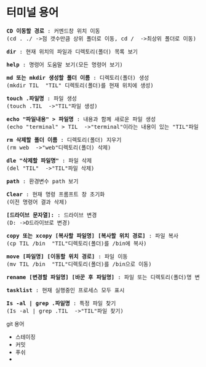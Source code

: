 # 터미널 용어

<pre>
<strong>CD 이동할 경로</strong> : 커멘드창 위치 이동
(cd . ./ ->점 갯수만큼 상위 폴더로 이동, cd /  ->최상위 폴더로 이동)
</pre>

<pre>
<strong>dir</strong> : 현재 위치의 파일과 디렉토리(폴더) 목록 보기
</pre>

<pre>
<strong>help</strong> : 명령어 도움말 보기(모든 명령어 보기)
</pre>

<pre>
<strong>md 또는 mkdir 생성할 폴더 이름</strong> : 디렉토리(폴더) 생성
(mkdir TIL  "TIL" 디렉토리(폴더)를 현재 위치에 생성)
</pre>

<pre>
<strong>touch .파일명</strong> : 파일 생성
(touch .TIL  ->"TIL"파일 생성)
</pre>

<pre>
<strong>echo "파일내용" > 파일명</strong> : 내용과 함께 새로운 파일 생성
(echo "terminal" > TIL  ->"terminal"이라는 내용이 있는 "TIL"파일 생성 )
</pre>

<pre>
<strong>rm 삭제할 폴더 이름</strong> : 디렉토리(폴더) 지우기
(rm web  ->"web"디렉토리(폴더) 삭제)
</pre>

<pre>
<strong>dle "삭제할 파일명"</strong> : 파일 삭제
(del "TIL"  ->"TIL"파일 삭제)
</pre>

<pre>
<strong>path</strong> : 환경변수 path 보기
</pre>

<pre>
<strong>Clear</strong> : 현재 명령 프롬프트 창 초기화
(이전 명령어 결과 삭제)
</pre>

<pre>
<strong>[드라이브 문자열]:</strong> : 드라이브 변경
(D: ->D드라이브로 변경)
</pre>

<pre>
<strong>copy 또는 xcopy [복사할 파일명] [복사할 위치 경로]</strong> : 파일 복사
(cp TIL /bin  "TIL"디렉토리(폴더)를 /bin에 복사)
</pre>

<pre>
<strong>move [파일명] [이동할 위치 경로]</strong> : 파일 이동
(mv TIL /bin  "TIL"디렉토리(폴더)를 /bin으로 이동)
</pre>

<pre>
<strong>rename [변경할 파일명] [바꾼 후 파일명]</strong> : 파일 또는 디렉토리(폴더)명 변경
</pre>

<pre>
<strong>tasklist</strong> : 현재 실행중인 프로세스 모두 표시
</pre>

<pre>
<strong>Is -al | grep .파일명</strong> : 특정 파일 찾기
(Is -al | grep .TIL  ->"TIL"파일 찾기)
</pre>

git 용어

- 스테이징
- 커밋
- 푸쉬
-
